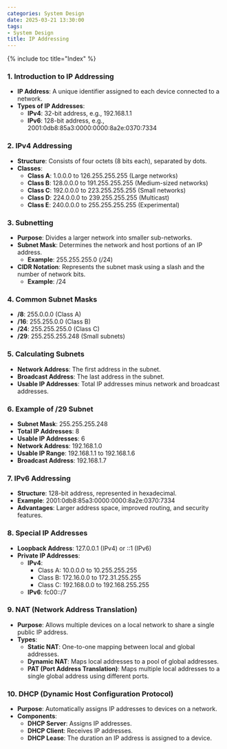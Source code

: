 ```yaml
---
categories: System Design
date: 2025-03-21 13:30:00
tags:
- System Design
title: IP Addressing
---
```


{% include toc title="Index" %}

### 1. **Introduction to IP Addressing**
- **IP Address**: A unique identifier assigned to each device connected to a network.
- **Types of IP Addresses**:
  - **IPv4**: 32-bit address, e.g., 192.168.1.1
  - **IPv6**: 128-bit address, e.g., 2001:0db8:85a3:0000:0000:8a2e:0370:7334

### 2. **IPv4 Addressing**
- **Structure**: Consists of four octets (8 bits each), separated by dots.
- **Classes**:
  - **Class A**: 1.0.0.0 to 126.255.255.255 (Large networks)
  - **Class B**: 128.0.0.0 to 191.255.255.255 (Medium-sized networks)
  - **Class C**: 192.0.0.0 to 223.255.255.255 (Small networks)
  - **Class D**: 224.0.0.0 to 239.255.255.255 (Multicast)
  - **Class E**: 240.0.0.0 to 255.255.255.255 (Experimental)

### 3. **Subnetting**
- **Purpose**: Divides a larger network into smaller sub-networks.
- **Subnet Mask**: Determines the network and host portions of an IP address.
  - **Example**: 255.255.255.0 (/24)
- **CIDR Notation**: Represents the subnet mask using a slash and the number of network bits.
  - **Example**: /24

### 4. **Common Subnet Masks**
- **/8**: 255.0.0.0 (Class A)
- **/16**: 255.255.0.0 (Class B)
- **/24**: 255.255.255.0 (Class C)
- **/29**: 255.255.255.248 (Small subnets)

### 5. **Calculating Subnets**
- **Network Address**: The first address in the subnet.
- **Broadcast Address**: The last address in the subnet.
- **Usable IP Addresses**: Total IP addresses minus network and broadcast addresses.

### 6. **Example of /29 Subnet**
- **Subnet Mask**: 255.255.255.248
- **Total IP Addresses**: 8
- **Usable IP Addresses**: 6
- **Network Address**: 192.168.1.0
- **Usable IP Range**: 192.168.1.1 to 192.168.1.6
- **Broadcast Address**: 192.168.1.7

### 7. **IPv6 Addressing**
- **Structure**: 128-bit address, represented in hexadecimal.
- **Example**: 2001:0db8:85a3:0000:0000:8a2e:0370:7334
- **Advantages**: Larger address space, improved routing, and security features.

### 8. **Special IP Addresses**
- **Loopback Address**: 127.0.0.1 (IPv4) or ::1 (IPv6)
- **Private IP Addresses**:
  - **IPv4**: 
    - Class A: 10.0.0.0 to 10.255.255.255
    - Class B: 172.16.0.0 to 172.31.255.255
    - Class C: 192.168.0.0 to 192.168.255.255
  - **IPv6**: fc00::/7

### 9. **NAT (Network Address Translation)**
- **Purpose**: Allows multiple devices on a local network to share a single public IP address.
- **Types**:
  - **Static NAT**: One-to-one mapping between local and global addresses.
  - **Dynamic NAT**: Maps local addresses to a pool of global addresses.
  - **PAT (Port Address Translation)**: Maps multiple local addresses to a single global address using different ports.

### 10. **DHCP (Dynamic Host Configuration Protocol)**
- **Purpose**: Automatically assigns IP addresses to devices on a network.
- **Components**:
  - **DHCP Server**: Assigns IP addresses.
  - **DHCP Client**: Receives IP addresses.
  - **DHCP Lease**: The duration an IP address is assigned to a device.
